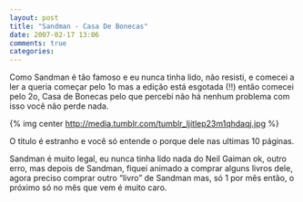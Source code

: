 ```yaml
---
layout: post
title: "Sandman - Casa De Bonecas"
date: 2007-02-17 13:06
comments: true
categories: 
---
```

Como Sandman é tão famoso e eu nunca tinha lido, não resisti, e comecei a ler  a queria começar pelo 1o mas a edição 
está esgotada (!!) então comecei pelo 2o, Casa de Bonecas pelo que percebi não há nenhum problema com isso você não perde nada.

{% img center http://media.tumblr.com/tumblr_ljitlep23m1qhdaqj.jpg %}

O titulo é estranho e você só entende o porque dele nas ultimas 10 páginas.

Sandman é muito legal, eu nunca tinha lido nada do Neil Gaiman ok, outro erro, mas depois de Sandman, fiquei animado a comprar
 alguns livros dele, agora preciso comprar outro “livro” de Sandman mas, só 1 por mês então, o próximo só no mês que vem é muito caro.